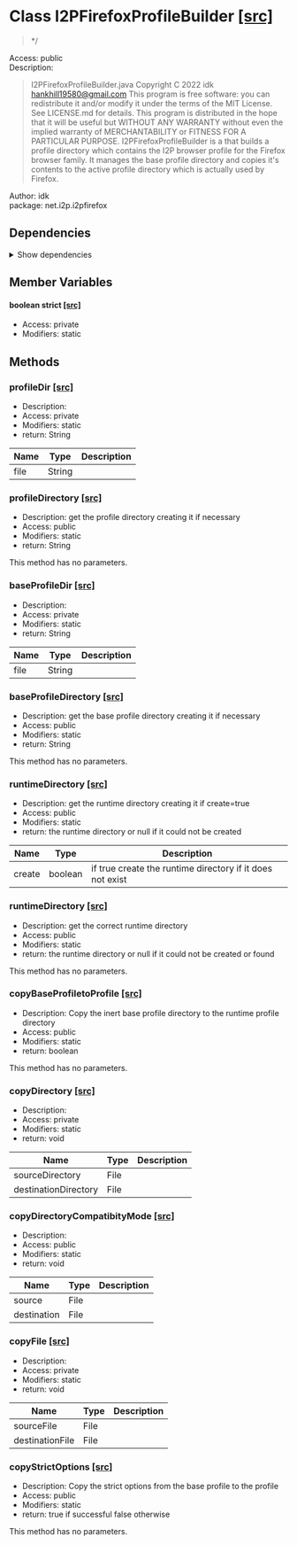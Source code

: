 # Class I2PFirefoxProfileBuilder [[src]](src/java/net/i2p/i2pfirefox/I2PFirefoxProfileBuilder.java)  

 > */  

Access: public  
Description:  
 > I2PFirefoxProfileBuilder.java Copyright C 2022 idk <hankhill19580@gmail.com> This program is free software: you can redistribute it and/or modify it under the terms of the MIT License. See LICENSE.md for details. This program is distributed in the hope that it will be useful but WITHOUT ANY WARRANTY without even the implied warranty of MERCHANTABILITY or FITNESS FOR A PARTICULAR PURPOSE. I2PFirefoxProfileBuilder is a that builds a profile directory which contains the I2P browser profile for the Firefox browser family. It manages the base profile directory and copies it's contents to the active profile directory which is actually used by Firefox.  

Author: idk   
package: net.i2p.i2pfirefox  

## Dependencies

<details>  
  <summary>  
    Show dependencies  
  </summary>  
  <ul>  
<li>java.io.File</li>
<li>java.io.FileInputStream</li>
<li>java.io.FileOutputStream</li>
<li>java.io.IOException</li>
<li>java.io.InputStream</li>
<li>java.io.OutputStream</li>
<li>java.nio.file.Files</li>
<li>java.nio.file.StandardCopyOption</li>
  </ul>  
</details>  

## Member Variables

#### boolean strict [[src]](src/java/net/i2p/i2pfirefox/I2PFirefoxProfileBuilder.java#L)

 >   

+ Access: private  
+ Modifiers: static 

## Methods

### profileDir [[src]](src/java/net/i2p/i2pfirefox/I2PFirefoxProfileBuilder.java#L33)

+ Description:   
+ Access: private  
+ Modifiers: static 
+ return: String  

| Name | Type | Description |  
| ----- | ----- | ----- |  
| file | String |  |  


### profileDirectory [[src]](src/java/net/i2p/i2pfirefox/I2PFirefoxProfileBuilder.java#L43)

+ Description: get the profile directory creating it if necessary   
+ Access: public  
+ Modifiers: static 
+ return: String  

This method has no parameters.  


### baseProfileDir [[src]](src/java/net/i2p/i2pfirefox/I2PFirefoxProfileBuilder.java#L55)

+ Description:   
+ Access: private  
+ Modifiers: static 
+ return: String  

| Name | Type | Description |  
| ----- | ----- | ----- |  
| file | String |  |  


### baseProfileDirectory [[src]](src/java/net/i2p/i2pfirefox/I2PFirefoxProfileBuilder.java#L75)

+ Description: get the base profile directory creating it if necessary   
+ Access: public  
+ Modifiers: static 
+ return: String  

This method has no parameters.  


### runtimeDirectory [[src]](src/java/net/i2p/i2pfirefox/I2PFirefoxProfileBuilder.java#L99)

+ Description: get the runtime directory creating it if create=true   
+ Access: public  
+ Modifiers: static 
+ return: the runtime directory or null if it could not be created   

| Name | Type | Description |  
| ----- | ----- | ----- |  
| create | boolean | if true create the runtime directory if it does not exist  |  


### runtimeDirectory [[src]](src/java/net/i2p/i2pfirefox/I2PFirefoxProfileBuilder.java#L116)

+ Description: get the correct runtime directory   
+ Access: public  
+ Modifiers: static 
+ return: the runtime directory or null if it could not be created or found   

This method has no parameters.  


### copyBaseProfiletoProfile [[src]](src/java/net/i2p/i2pfirefox/I2PFirefoxProfileBuilder.java#L162)

+ Description: Copy the inert base profile directory to the runtime profile directory   
+ Access: public  
+ Modifiers: static 
+ return: boolean  

This method has no parameters.  


### copyDirectory [[src]](src/java/net/i2p/i2pfirefox/I2PFirefoxProfileBuilder.java#L192)

+ Description:   
+ Access: private  
+ Modifiers: static 
+ return: void  

| Name | Type | Description |  
| ----- | ----- | ----- |  
| sourceDirectory | File |  |  
| destinationDirectory | File |  |  


### copyDirectoryCompatibityMode [[src]](src/java/net/i2p/i2pfirefox/I2PFirefoxProfileBuilder.java#L202)

+ Description:   
+ Access: public  
+ Modifiers: static 
+ return: void  

| Name | Type | Description |  
| ----- | ----- | ----- |  
| source | File |  |  
| destination | File |  |  


### copyFile [[src]](src/java/net/i2p/i2pfirefox/I2PFirefoxProfileBuilder.java#L210)

+ Description:   
+ Access: private  
+ Modifiers: static 
+ return: void  

| Name | Type | Description |  
| ----- | ----- | ----- |  
| sourceFile | File |  |  
| destinationFile | File |  |  


### copyStrictOptions [[src]](src/java/net/i2p/i2pfirefox/I2PFirefoxProfileBuilder.java#L227)

+ Description: Copy the strict options from the base profile to the profile   
+ Access: public  
+ Modifiers: static 
+ return: true if successful false otherwise   

This method has no parameters.  


